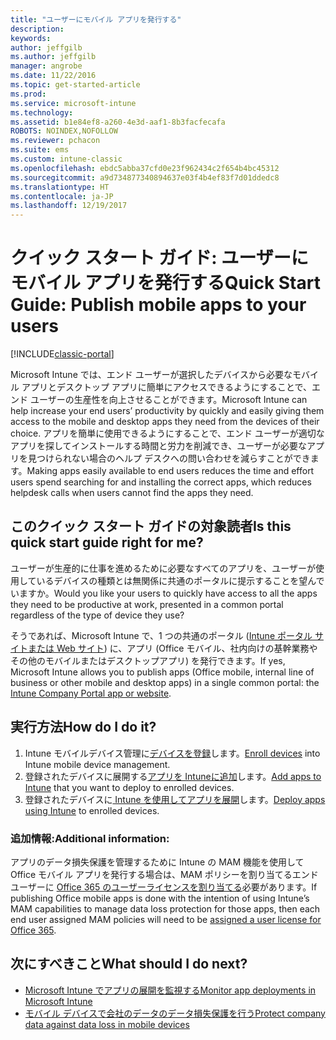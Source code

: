 ```yaml
---
title: "ユーザーにモバイル アプリを発行する"
description: 
keywords: 
author: jeffgilb
ms.author: jeffgilb
manager: angrobe
ms.date: 11/22/2016
ms.topic: get-started-article
ms.prod: 
ms.service: microsoft-intune
ms.technology: 
ms.assetid: b1e84ef8-a260-4e3d-aaf1-8b3facfecafa
ROBOTS: NOINDEX,NOFOLLOW
ms.reviewer: pchacon
ms.suite: ems
ms.custom: intune-classic
ms.openlocfilehash: ebdc5abba37cfd0e23f962434c2f654b4bc45312
ms.sourcegitcommit: a9d734877340894637e03f4b4ef83f7d01ddedc8
ms.translationtype: HT
ms.contentlocale: ja-JP
ms.lasthandoff: 12/19/2017
---
```

# <a name="quick-start-guide-publish-mobile-apps-to-your-users"></a><span data-ttu-id="d1486-102">クイック スタート ガイド: ユーザーにモバイル アプリを発行する</span><span class="sxs-lookup"><span data-stu-id="d1486-102">Quick Start Guide: Publish mobile apps to your users</span></span>

[!INCLUDE[classic-portal](../includes/classic-portal.md)]

<span data-ttu-id="d1486-103">Microsoft Intune では、エンド ユーザーが選択したデバイスから必要なモバイル アプリとデスクトップ アプリに簡単にアクセスできるようにすることで、エンド ユーザーの生産性を向上させることができます。</span><span class="sxs-lookup"><span data-stu-id="d1486-103">Microsoft Intune can help increase your end users’ productivity by quickly and easily giving them access to the mobile and desktop apps they need from the devices of their choice.</span></span> <span data-ttu-id="d1486-104">アプリを簡単に使用できるようにすることで、エンド ユーザーが適切なアプリを探してインストールする時間と労力を削減でき、ユーザーが必要なアプリを見つけられない場合のヘルプ デスクへの問い合わせを減らすことができます。</span><span class="sxs-lookup"><span data-stu-id="d1486-104">Making apps easily available to end users reduces the time and effort users spend searching for and installing the correct apps, which reduces helpdesk calls when users cannot find the apps they need.</span></span>   

## <a name="is-this-quick-start-guide-right-for-me"></a><span data-ttu-id="d1486-105">このクイック スタート ガイドの対象読者</span><span class="sxs-lookup"><span data-stu-id="d1486-105">Is this quick start guide right for me?</span></span>
<span data-ttu-id="d1486-106">ユーザーが生産的に仕事を進めるために必要なすべてのアプリを、ユーザーが使用しているデバイスの種類とは無関係に共通のポータルに提示することを望んでいますか。</span><span class="sxs-lookup"><span data-stu-id="d1486-106">Would you like your users to quickly have access to all the apps they need to be productive at work, presented in a common portal regardless of the type of device they use?</span></span>

<span data-ttu-id="d1486-107">そうであれば、Microsoft Intune で、1 つの共通のポータル ([Intune ポータル サイトまたは Web サイト](/intune-user-help/company-portal-frequently-asked-questions)) に、アプリ (Office モバイル、社内向けの基幹業務やその他のモバイルまたはデスクトップアプリ) を発行できます。</span><span class="sxs-lookup"><span data-stu-id="d1486-107">If yes, Microsoft Intune allows you to publish apps (Office mobile, internal line of business or other mobile and desktop apps) in a single common portal: the [Intune Company Portal app or website](/intune-user-help/company-portal-frequently-asked-questions).</span></span>

## <a name="how-do-i-do-it"></a><span data-ttu-id="d1486-108">実行方法</span><span class="sxs-lookup"><span data-stu-id="d1486-108">How do I do it?</span></span>
1.  <span data-ttu-id="d1486-109">Intune モバイルデバイス管理に[デバイスを登録](/intune-classic/deploy-use/enroll-devices-in-microsoft-intune)します。</span><span class="sxs-lookup"><span data-stu-id="d1486-109">[Enroll devices](/intune-classic/deploy-use/enroll-devices-in-microsoft-intune) into Intune mobile device management.</span></span>
2.  <span data-ttu-id="d1486-110">登録されたデバイスに展開する[アプリを Intuneに追加](/intune-classic/deploy-use/add-apps-for-mobile-devices-in-microsoft-intune)します。</span><span class="sxs-lookup"><span data-stu-id="d1486-110">[Add apps to Intune](/intune-classic/deploy-use/add-apps-for-mobile-devices-in-microsoft-intune) that you want to deploy to enrolled devices.</span></span>
3.  <span data-ttu-id="d1486-111">登録されたデバイスに[ Intune を使用してアプリを展開](/intune-classic/deploy-use/deploy-apps)します。</span><span class="sxs-lookup"><span data-stu-id="d1486-111">[Deploy apps using Intune](/intune-classic/deploy-use/deploy-apps) to enrolled devices.</span></span>

### <a name="additional-information"></a><span data-ttu-id="d1486-112">追加情報:</span><span class="sxs-lookup"><span data-stu-id="d1486-112">Additional information:</span></span>
<span data-ttu-id="d1486-113">アプリのデータ損失保護を管理するために Intune の MAM 機能を使用して Office モバイル アプリを発行する場合は、MAM ポリシーを割り当てるエンド ユーザーに [Office 365 のユーザーライセンスを割り当てる](https://support.office.com/article/Assign-or-remove-licenses-for-Office-365-for-business-997596b5-4173-4627-b915-36abac6786dc)必要があります。</span><span class="sxs-lookup"><span data-stu-id="d1486-113">If publishing Office mobile apps is done with the intention of using Intune’s MAM capabilities to manage data loss protection for those apps, then each end user assigned MAM policies will need to be [assigned a user license for Office 365](https://support.office.com/article/Assign-or-remove-licenses-for-Office-365-for-business-997596b5-4173-4627-b915-36abac6786dc).</span></span>

## <a name="what-should-i-do-next"></a><span data-ttu-id="d1486-114">次にすべきこと</span><span class="sxs-lookup"><span data-stu-id="d1486-114">What should I do next?</span></span>
- [<span data-ttu-id="d1486-115">Microsoft Intune でアプリの展開を監視する</span><span class="sxs-lookup"><span data-stu-id="d1486-115">Monitor app deployments in Microsoft Intune</span></span>](/intune-classic/deploy-use/monitor-apps-in-microsoft-intune)
- [<span data-ttu-id="d1486-116">モバイル デバイスで会社のデータのデータ損失保護を行う</span><span class="sxs-lookup"><span data-stu-id="d1486-116">Protect company data against data loss in mobile devices</span></span>](/intune-classic/deploy-use/protect-app-data-using-mobile-app-management-policies-with-microsoft-intune)
